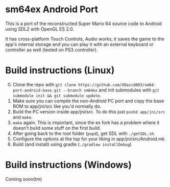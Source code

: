 # sm64ex Android Port
This is a port of the reconstructed Super Mario 64 source code to Android using SDL2 with OpenGL ES 2.0.

It has cross-platform Touch Controls, Audio works, it saves the game to the app's internal storage and you can play it with an external keyboard or controller as well (tested on PS3 controller).

# Build instructions (Linux)
0. Clone the repo with `git clone https://github.com/VDavid003/sm64-port-android-base.git --branch sm64ex` and init submodules with `git submodule init && git submodule update`.
1. Make sure you can compile the non-Android PC port and copy the base ROM to app/jni/src like you'd normally do.
2. Build the PC version inside app/jni/src. To do this just `pushd app/jni/src` and `make`.
3. `make` again. This is important, since the ex fork has a problem where it doesn't build some stuff on the first build.
4. After going back to the root folder (`popd`), get SDL with `./getSDL.sh`.
5. Configure the options at the top for your liking in app/jni/src/Android.mk
6. Build (and install) using gradle (`./gradlew installDebug`)

# Build instructions (Windows)
Coming soon(tm)
